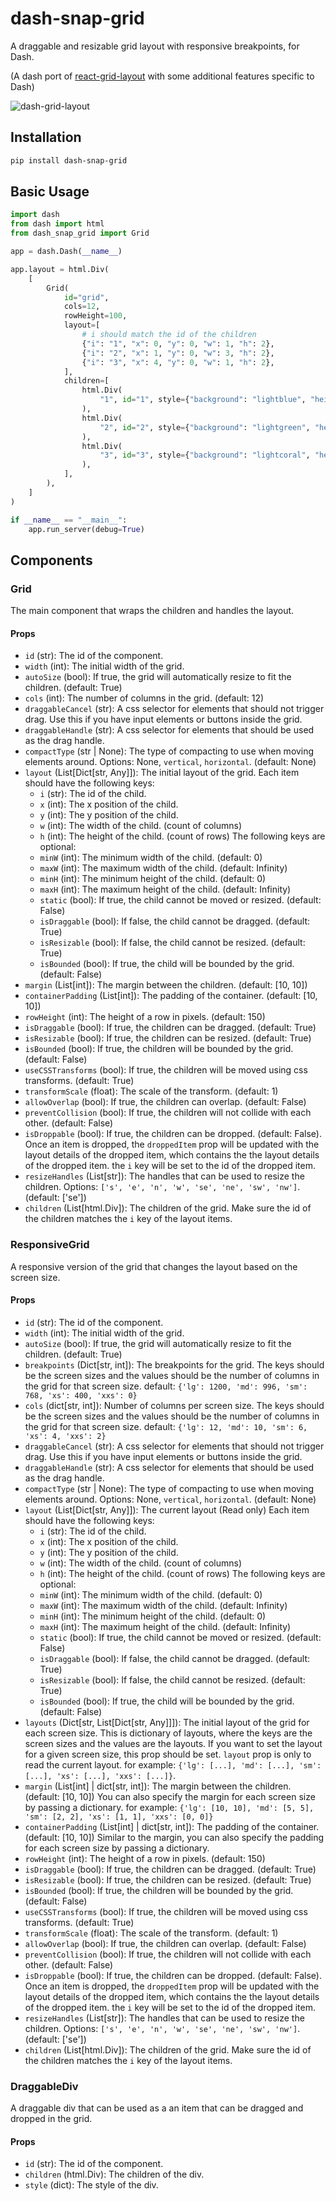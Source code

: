 # dash-snap-grid

A draggable and resizable grid layout with responsive breakpoints, for Dash.

(A dash port of [react-grid-layout](https://github.com/react-grid-layout/react-grid-layout)
with some additional features specific to Dash)

![dash-grid-layout](./demo.gif)


## Installation

```bash
pip install dash-snap-grid
```

## Basic Usage

```python
import dash
from dash import html
from dash_snap_grid import Grid

app = dash.Dash(__name__)

app.layout = html.Div(
    [
        Grid(
            id="grid",
            cols=12,
            rowHeight=100,
            layout=[
                # i should match the id of the children
                {"i": "1", "x": 0, "y": 0, "w": 1, "h": 2},
                {"i": "2", "x": 1, "y": 0, "w": 3, "h": 2},
                {"i": "3", "x": 4, "y": 0, "w": 1, "h": 2},
            ],
            children=[
                html.Div(
                    "1", id="1", style={"background": "lightblue", "height": "100%"}
                ),
                html.Div(
                    "2", id="2", style={"background": "lightgreen", "height": "100%"}
                ),
                html.Div(
                    "3", id="3", style={"background": "lightcoral", "height": "100%"}
                ),
            ],
        ),
    ]
)

if __name__ == "__main__":
    app.run_server(debug=True)

```

## Components

### Grid

The main component that wraps the children and handles the layout.

#### Props

- `id` (str): The id of the component.
- `width` (int): The initial width of the grid.
- `autoSize` (bool): If true, the grid will automatically resize to fit the children. (default: True)
- `cols` (int): The number of columns in the grid. (default: 12)
- `draggableCancel` (str): A css selector for elements that should not trigger drag.
  Use this if you have input elements or buttons inside the grid.
- `draggableHandle` (str): A css selector for elements that should be used as the drag handle.
- `compactType` (str | None): The type of compacting to use when moving elements around.
  Options: None, `vertical`, `horizontal`. (default: None)
- `layout` (List[Dict[str, Any]]): The initial layout of the grid.
  Each item should have the following keys:
  - `i` (str): The id of the child.
  - `x` (int): The x position of the child.
  - `y` (int): The y position of the child.
  - `w` (int): The width of the child. (count of columns)
  - `h` (int): The height of the child. (count of rows)
  The following keys are optional:
  - `minW` (int): The minimum width of the child. (default: 0)
  - `maxW` (int): The maximum width of the child. (default: Infinity)
  - `minH` (int): The minimum height of the child. (default: 0)
  - `maxH` (int): The maximum height of the child. (default: Infinity)
  - `static` (bool): If true, the child cannot be moved or resized. (default: False)
  - `isDraggable` (bool): If false, the child cannot be dragged. (default: True)
  - `isResizable` (bool): If false, the child cannot be resized. (default: True)
  - `isBounded` (bool): If true, the child will be bounded by the grid. (default: False)
- `margin` (List[int]): The margin between the children. (default: [10, 10])
- `containerPadding` (List[int]): The padding of the container. (default: [10, 10])
- `rowHeight` (int): The height of a row in pixels. (default: 150)
- `isDraggable` (bool): If true, the children can be dragged. (default: True)
- `isResizable` (bool): If true, the children can be resized. (default: True)
- `isBounded` (bool): If true, the children will be bounded by the grid. (default: False)
- `useCSSTransforms` (bool): If true, the children will be moved using css transforms. (default: True)
- `transformScale` (float): The scale of the transform. (default: 1)
- `allowOverlap` (bool): If true, the children can overlap. (default: False)
- `preventCollision` (bool): If true, the children will not collide with each other. (default: False)
- `isDroppable` (bool): If true, the children can be dropped. (default: False).
  Once an item is dropped, the `droppedItem` prop will be updated with the layout details
  of the dropped item, which contains the the layout details of the dropped item.
  the `i` key will be set to the id of the dropped item.
- `resizeHandles` (List[str]): The handles that can be used to resize the children.
  Options: `['s', 'e', 'n', 'w', 'se', 'ne', 'sw', 'nw']`. (default: ['se'])
- `children` (List[html.Div]): The children of the grid. Make sure the id of the children
  matches the `i` key of the layout items.

### ResponsiveGrid

A responsive version of the grid that changes the layout based on the screen size.

#### Props

- `id` (str): The id of the component.
- `width` (int): The initial width of the grid.
- `autoSize` (bool): If true, the grid will automatically resize to fit the children. (default: True)
- `breakpoints` (Dict[str, int]): The breakpoints for the grid. The keys should be the screen sizes
  and the values should be the number of columns in the grid for that screen size.
  default: `{'lg': 1200, 'md': 996, 'sm': 768, 'xs': 400, 'xxs': 0}`
- `cols` (dict[str, int]): Number of columns per screen size. The keys should be the screen sizes
  and the values should be the number of columns in the grid for that screen size.
  default: `{'lg': 12, 'md': 10, 'sm': 6, 'xs': 4, 'xxs': 2}`
- `draggableCancel` (str): A css selector for elements that should not trigger drag.
  Use this if you have input elements or buttons inside the grid.
- `draggableHandle` (str): A css selector for elements that should be used as the drag handle.
- `compactType` (str | None): The type of compacting to use when moving elements around.
  Options: None, `vertical`, `horizontal`. (default: None)
- `layout` (List[Dict[str, Any]]): The current layout (Read only)
  Each item should have the following keys:
  - `i` (str): The id of the child.
  - `x` (int): The x position of the child.
  - `y` (int): The y position of the child.
  - `w` (int): The width of the child. (count of columns)
  - `h` (int): The height of the child. (count of rows)
  The following keys are optional:
  - `minW` (int): The minimum width of the child. (default: 0)
  - `maxW` (int): The maximum width of the child. (default: Infinity)
  - `minH` (int): The minimum height of the child. (default: 0)
  - `maxH` (int): The maximum height of the child. (default: Infinity)
  - `static` (bool): If true, the child cannot be moved or resized. (default: False)
  - `isDraggable` (bool): If false, the child cannot be dragged. (default: True)
  - `isResizable` (bool): If false, the child cannot be resized. (default: True)
  - `isBounded` (bool): If true, the child will be bounded by the grid. (default: False)
- `layouts` (Dict[str, List[Dict[str, Any]]]): The initial layout of the grid for each screen size.
  This is dictionary of layouts, where the keys are the screen sizes and the values are the layouts.
  If you want to set the layout for a given screen size, this prop should be set. `layout` prop is only
  to read the current layout.
  for example: `{'lg': [...], 'md': [...], 'sm': [...], 'xs': [...], 'xxs': [...]}`.
- `margin` (List[int] | dict[str, int]): The margin between the children. (default: [10, 10])
  You can also specify the margin for each screen size by passing a dictionary.
  for example: `{'lg': [10, 10], 'md': [5, 5], 'sm': [2, 2], 'xs': [1, 1], 'xxs': [0, 0]}`
- `containerPadding` (List[int] | dict[str, int]): The padding of the container. (default: [10, 10])
  Similar to the margin, you can also specify the padding for each screen size by passing a dictionary.
- `rowHeight` (int): The height of a row in pixels. (default: 150)
- `isDraggable` (bool): If true, the children can be dragged. (default: True)
- `isResizable` (bool): If true, the children can be resized. (default: True)
- `isBounded` (bool): If true, the children will be bounded by the grid. (default: False)
- `useCSSTransforms` (bool): If true, the children will be moved using css transforms. (default: True)
- `transformScale` (float): The scale of the transform. (default: 1)
- `allowOverlap` (bool): If true, the children can overlap. (default: False)
- `preventCollision` (bool): If true, the children will not collide with each other. (default: False)
- `isDroppable` (bool): If true, the children can be dropped. (default: False).
  Once an item is dropped, the `droppedItem` prop will be updated with the layout details
  of the dropped item, which contains the the layout details of the dropped item.
  the `i` key will be set to the id of the dropped item.
- `resizeHandles` (List[str]): The handles that can be used to resize the children.
  Options: `['s', 'e', 'n', 'w', 'se', 'ne', 'sw', 'nw']`. (default: ['se'])
- `children` (List[html.Div]): The children of the grid. Make sure the id of the children
  matches the `i` key of the layout items.

### DraggableDiv

A draggable div that can be used as a an item that can be dragged and dropped in the grid.

#### Props

- `id` (str): The id of the component.
- `children` (html.Div): The children of the div.
- `style` (dict): The style of the div.